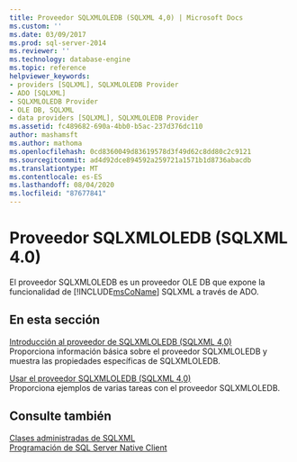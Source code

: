 ```yaml
---
title: Proveedor SQLXMLOLEDB (SQLXML 4,0) | Microsoft Docs
ms.custom: ''
ms.date: 03/09/2017
ms.prod: sql-server-2014
ms.reviewer: ''
ms.technology: database-engine
ms.topic: reference
helpviewer_keywords:
- providers [SQLXML], SQLXMLOLEDB Provider
- ADO [SQLXML]
- SQLXMLOLEDB Provider
- OLE DB, SQLXML
- data providers [SQLXML], SQLXMLOLEDB Provider
ms.assetid: fc489682-690a-4bb0-b5ac-237d376dc110
author: mashamsft
ms.author: mathoma
ms.openlocfilehash: 0cd8360049d83619578d3f49d62c8dd80c2c9121
ms.sourcegitcommit: ad4d92dce894592a259721a1571b1d8736abacdb
ms.translationtype: MT
ms.contentlocale: es-ES
ms.lasthandoff: 08/04/2020
ms.locfileid: "87677841"
---
```

# <a name="sqlxmloledb-provider-sqlxml-40"></a>Proveedor SQLXMLOLEDB (SQLXML 4.0)
  El proveedor SQLXMLOLEDB es un proveedor OLE DB que expone la funcionalidad de [!INCLUDE[msCoName](../../includes/msconame-md.md)] SQLXML a través de ADO.  
  
## <a name="in-this-section"></a>En esta sección  
 [Introducción al proveedor de SQLXMLOLEDB &#40;SQLXML 4,0&#41;](../../relational-databases/sqlxml-annotated-xsd-schemas-xpath-queries/data-access-components-provider/introduction-to-the-sqlxmloledb-provider-sqlxml-4-0.md)  
 Proporciona información básica sobre el proveedor SQLXMLOLEDB y muestra las propiedades específicas de SQLXMLOLEDB.  
  
 [Usar el proveedor SQLXMLOLEDB &#40;SQLXML 4,0&#41;](../../relational-databases/sqlxml-annotated-xsd-schemas-xpath-queries/data-access-components-provider/using-the-sqlxmloledb-provider-sqlxml-4-0.md)  
 Proporciona ejemplos de varias tareas con el proveedor SQLXMLOLEDB.  
  
## <a name="see-also"></a>Consulte también  
 [Clases administradas de SQLXML](../../relational-databases/sqlxml-annotated-xsd-schemas-xpath-queries/net-framework-classes/sqlxml-4-0-net-framework-support-managed-classes.md)   
 [Programación de SQL Server Native Client](../../relational-databases/native-client/sql-server-native-client-programming.md)  
  
  
